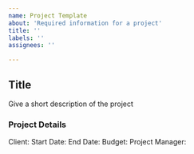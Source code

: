 ```yaml
---
name: Project Template
about: 'Required information for a project'
title: ''
labels: ''
assignees: ''

---
```


## Title
Give a short description of the project

### Project Details
 Client:
 Start Date:
 End Date:
 Budget:
 Project Manager:
